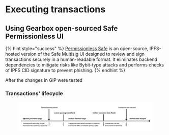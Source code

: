 # Executing transactions

## Using Gearbox open-sourced Safe Permissionless UI

{% hint style="success" %}
[Permissionless Safe](https://docs.gearbox.fi/gearbox-permissionless-doc/competitive-advantages/essential-tooling-for-curators#permissionless-safe) is an open-source, IPFS-hosted version of the Safe Multisig UI designed to review and sign transactions securely in a human-readable format. It eliminates backend dependencies to mitigate risks like Bybit-type attacks and performs checks of IPFS CID signature to prevent phishing.
{% endhint %}

After the changes in GIP were tested&#x20;

### Transactions' lifecycle

<figure><img src="../.gitbook/assets/timeline (2).jpg" alt=""><figcaption></figcaption></figure>

